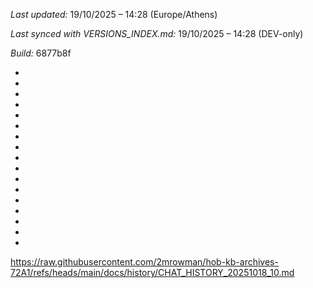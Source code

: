 *Last updated:* 19/10/2025 – 14:28 (Europe/Athens)

*Last synced with VERSIONS_INDEX.md:* 19/10/2025 – 14:28 (DEV-only)

*Build:* 6877b8f



*



*



*



*



*



*



*



*



*



*



*

*
*
*
*
*
*
https://raw.githubusercontent.com/2mrowman/hob-kb-archives-72A1/refs/heads/main/docs/history/CHAT_HISTORY_20251018_10.md
